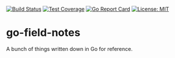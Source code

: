 [![Build Status](https://travis-ci.com/karbica/go-field-notes.svg?branch=master)](https://travis-ci.com/karbica/go-field-notes) [![Test Coverage](https://img.shields.io/codeclimate/coverage/karbica/go-field-notes)](https://codeclimate.com/github/karbica/go-field-notes/test_coverage) [![Go Report Card](https://goreportcard.com/badge/github.com/karbica/go-field-notes)](https://goreportcard.com/report/github.com/karbica/go-field-notes) [![License: MIT](https://img.shields.io/github/license/karbica/go-field-notes)](https://opensource.org/licenses/MIT)

# go-field-notes

A bunch of things written down in Go for reference.
